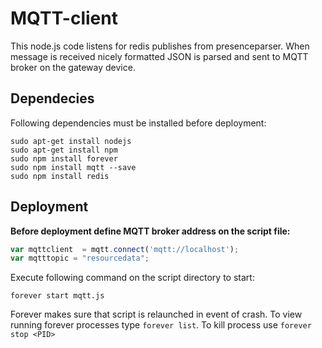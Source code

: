 # MQTT-client
This node.js code listens for redis publishes from presenceparser. When message is received
nicely formatted JSON is parsed and sent to MQTT broker on the gateway device.

## Dependecies
Following dependencies must be installed before deployment:
```
sudo apt-get install nodejs
sudo apt-get install npm
sudo npm install forever
sudo npm install mqtt --save
sudo npm install redis
```

## Deployment
**Before deployment define MQTT broker address on the script file:** 
```javascript
var mqttclient  = mqtt.connect('mqtt://localhost');
var mqtttopic = "resourcedata";
```
Execute following command on the script directory to start:
```
forever start mqtt.js
```

Forever makes sure that script is relaunched in event of crash. To view running
forever processes type `forever list`. To kill process use `forever stop <PID>`